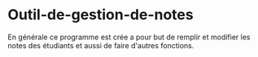 # Outil-de-gestion-de-notes
En générale ce programme est crée a pour but de remplir et modifier les notes des étudiants et aussi de faire d'autres fonctions.
